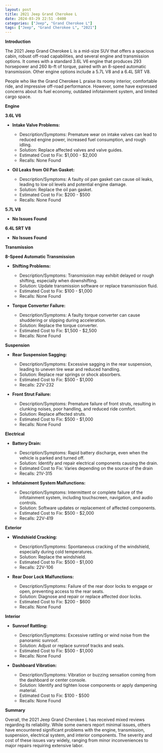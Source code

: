 ```yaml
---
layout: post
title: 2021 Jeep Grand Cherokee L
date: 2024-03-29 22:51 -0400
categories: ["Jeep", "Grand Cherokee L"]
tags: ["Jeep", "Grand Cherokee L", "2021"]
---
```

**Introduction**

The 2021 Jeep Grand Cherokee L is a mid-size SUV that offers a spacious cabin, robust off-road capabilities, and several engine and transmission options. It comes with a standard 3.6L V6 engine that produces 293 horsepower and 260 lb-ft of torque, paired with an 8-speed automatic transmission. Other engine options include a 5.7L V8 and a 6.4L SRT V8.

People who like the Grand Cherokee L praise its roomy interior, comfortable ride, and impressive off-road performance. However, some have expressed concerns about its fuel economy, outdated infotainment system, and limited cargo space.

**Engine**

**3.6L V6**

* **Intake Valve Problems:**
    * Description/Symptoms: Premature wear on intake valves can lead to reduced engine power, increased fuel consumption, and rough idling.
    * Solution: Replace affected valves and valve guides.
    * Estimated Cost to Fix: $1,000 - $2,000
    * Recalls: None Found

* **Oil Leaks from Oil Pan Gasket:**
    * Description/Symptoms: A faulty oil pan gasket can cause oil leaks, leading to low oil levels and potential engine damage.
    * Solution: Replace the oil pan gasket.
    * Estimated Cost to Fix: $200 - $500
    * Recalls: None Found

**5.7L V8**

* **No Issues Found**

**6.4L SRT V8**

* **No Issues Found**

**Transmission**

**8-Speed Automatic Transmission**

* **Shifting Problems:**
    * Description/Symptoms: Transmission may exhibit delayed or rough shifting, especially when downshifting.
    * Solution: Update transmission software or replace transmission fluid.
    * Estimated Cost to Fix: $100 - $1,000
    * Recalls: None Found

* **Torque Converter Failure:**
    * Description/Symptoms: A faulty torque converter can cause shuddering or slipping during acceleration.
    * Solution: Replace the torque converter.
    * Estimated Cost to Fix: $1,500 - $2,500
    * Recalls: None Found

**Suspension**

* **Rear Suspension Sagging:**
    * Description/Symptoms: Excessive sagging in the rear suspension, leading to uneven tire wear and reduced handling.
    * Solution: Replace rear springs or shock absorbers.
    * Estimated Cost to Fix: $500 - $1,000
    * Recalls: 22V-232

* **Front Strut Failure:**
    * Description/Symptoms: Premature failure of front struts, resulting in clunking noises, poor handling, and reduced ride comfort.
    * Solution: Replace affected struts.
    * Estimated Cost to Fix: $500 - $1,000
    * Recalls: None Found

**Electrical**

* **Battery Drain:**
    * Description/Symptoms: Rapid battery discharge, even when the vehicle is parked and turned off.
    * Solution: Identify and repair electrical components causing the drain.
    * Estimated Cost to Fix: Varies depending on the source of the drain
    * Recalls: 21V-315

* **Infotainment System Malfunctions:**
    * Description/Symptoms: Intermittent or complete failure of the infotainment system, including touchscreen, navigation, and audio controls.
    * Solution: Software updates or replacement of affected components.
    * Estimated Cost to Fix: $500 - $2,000
    * Recalls: 22V-419

**Exterior**

* **Windshield Cracking:**
    * Description/Symptoms: Spontaneous cracking of the windshield, especially during cold temperatures.
    * Solution: Replace the windshield.
    * Estimated Cost to Fix: $500 - $1,000
    * Recalls: 22V-106

* **Rear Door Lock Malfunctions:**
    * Description/Symptoms: Failure of the rear door locks to engage or open, preventing access to the rear seats.
    * Solution: Diagnose and repair or replace affected door locks.
    * Estimated Cost to Fix: $200 - $600
    * Recalls: None Found

**Interior**

* **Sunroof Rattling:**
    * Description/Symptoms: Excessive rattling or wind noise from the panoramic sunroof.
    * Solution: Adjust or replace sunroof tracks and seals.
    * Estimated Cost to Fix: $500 - $1,000
    * Recalls: None Found

* **Dashboard Vibration:**
    * Description/Symptoms: Vibration or buzzing sensation coming from the dashboard or center console.
    * Solution: Identify and tighten loose components or apply dampening material.
    * Estimated Cost to Fix: $100 - $500
    * Recalls: None Found

**Summary**

Overall, the 2021 Jeep Grand Cherokee L has received mixed reviews regarding its reliability. While some owners report minimal issues, others have encountered significant problems with the engine, transmission, suspension, electrical system, and interior components. The severity and cost of these issues vary widely, ranging from minor inconveniences to major repairs requiring extensive labor.
